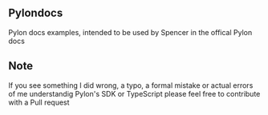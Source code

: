 ## Pylondocs
Pylon docs examples, intended to be used by Spencer in the offical Pylon docs

## Note
If you see something I did wrong, a typo, a formal mistake or actual errors of me understandig Pylon's SDK or TypeScript please feel free to contribute with a Pull request
